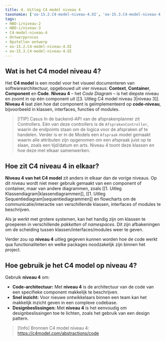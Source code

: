 ```yaml
---
title: 4. Uitleg C4 model niveau 4
taxonomie: ['oo-15.2.C4-model-niveau-4.OI', 'oo-15.3.C4-model-niveau-4.OI']
tags:
- HBO-i/niveau-2
- HBO-i/niveau-3
- C4-model-niveau-4
- Ontwerpproces
- Opstellen ontwerp
- oo-15.2.C4-model-niveau-4.OI
- oo-15.3.C4-model-niveau-4.OI
---
```


## Wat is het C4 model niveau 4?
Het **C4 model** is een model voor het visueel documenteren van softwarearchitectuur, opgebouwd uit vier niveaus: **Context**, **Container**, **Component** en **Code**. **Niveau 4** – het *Code Diagram* – is het diepste niveau en zoomt in op één component uit [[3. Uitleg C4 model niveau 3|niveau 3]]. **Niveau 4** laat zien hoe dat component is geïmplementeerd op **code-niveau**, bijvoorbeeld in klassen, interfaces, functies of modules.

> [!TIP] Casus
> In de backend-API van de afsprakenplanner zit Controllers. Eén van deze controllers is de `AfsprakenController`, waarin de endpoints staan om de logica voor de afspraken af te handelen. Verder is er in de Models een `Afspraak` model gemaakt waarin alle attributen zijn opgenomen om een afspraak juist op te slaan, zoals een tijd/datum en arts. Niveau 4 toont deze klassen en hoe deze met elkaar samenwerken.

## Hoe zit C4 niveau 4 in elkaar?
**Niveau 4 van het C4 model** zit anders in elkaar dan de vorige niveaus. Op dit niveau wordt niet meer gebruik gemaakt van een component of container, maar van andere diagrammen, zoals [[1. Uitleg Klassendiagram|klassendiagrammen]], [[1. Uitleg Sequentiediagram|sequentiediagrammen]] en flowcharts om de communicatie/interactie van verschillende klassen, interfaces of modules te beschrijven.

Als je werkt met grotere systemen, kan het handig zijn om klassen te groeperen in verschillende *pakketten* of *namespaces*. Dit zijn afbakeningen om de scheiding tussen klassen/interfaces/modules weer te geven.

Verder zou op **niveau 4** uitleg gegeven kunnen worden hoe de code werkt qua functionaliteiten en welke packages noodzakelijk zijn binnen het project.

## Hoe gebruik je het C4 model op niveau 4?
Gebruik **niveau 4** om:
- **Code-architectuur:** Met **niveau 4** is de architectuur van de code van een specifieke component makkelijk te beschrijven.
- **Snel inzicht:** Voor nieuwe ontwikkelaars binnen een team kan het makkelijk inzicht geven in een complexe codebase.
- **Designbeslissingen:** Met **niveau 4** is het eenvoudig om designbeslissingen toe te lichten, zoals het gebruik van een design pattern.


> [!info] Bronnen
> C4 model niveau 4: https://c4model.com/abstractions/code
